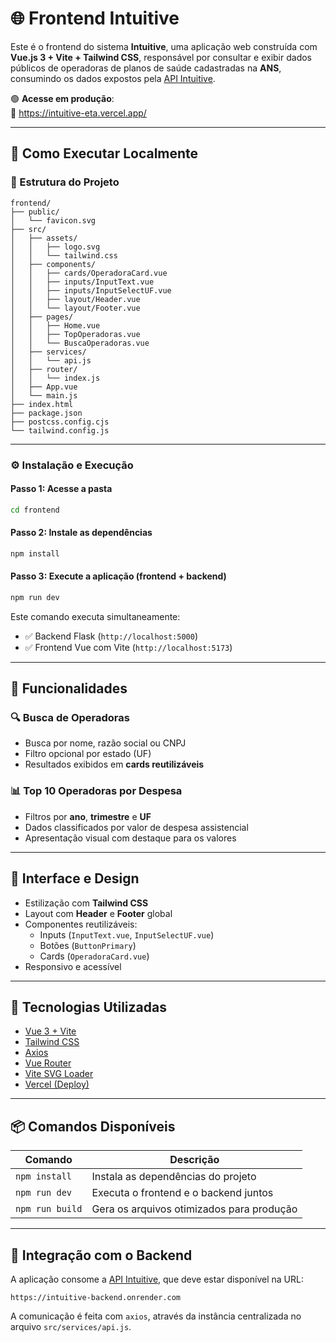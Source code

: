 # 🌐 Frontend Intuitive

Este é o frontend do sistema **Intuitive**, uma aplicação web construída com **Vue.js 3 + Vite + Tailwind CSS**, responsável por consultar e exibir dados públicos de operadoras de planos de saúde cadastradas na **ANS**, consumindo os dados expostos pela [API Intuitive](../backend/README.md).

🟢 **Acesse em produção**:  
🔗 https://intuitive-eta.vercel.app/

---

## 🚀 Como Executar Localmente

### 📁 Estrutura do Projeto

```
frontend/
├── public/
│   └── favicon.svg
├── src/
│   ├── assets/
│   │   ├── logo.svg
│   │   └── tailwind.css
│   ├── components/
│   │   ├── cards/OperadoraCard.vue
│   │   ├── inputs/InputText.vue
│   │   ├── inputs/InputSelectUF.vue
│   │   ├── layout/Header.vue
│   │   └── layout/Footer.vue
│   ├── pages/
│   │   ├── Home.vue
│   │   ├── TopOperadoras.vue
│   │   └── BuscaOperadoras.vue
│   ├── services/
│   │   └── api.js
│   ├── router/
│   │   └── index.js
│   ├── App.vue
│   └── main.js
├── index.html
├── package.json
├── postcss.config.cjs
└── tailwind.config.js
```

---

### ⚙️ Instalação e Execução

#### Passo 1: Acesse a pasta

```bash
cd frontend
```

#### Passo 2: Instale as dependências

```bash
npm install
```

#### Passo 3: Execute a aplicação (frontend + backend)

```bash
npm run dev
```

Este comando executa simultaneamente:

- ✅ Backend Flask (`http://localhost:5000`)
- ✅ Frontend Vue com Vite (`http://localhost:5173`)

---

## 🧩 Funcionalidades

### 🔍 Busca de Operadoras

- Busca por nome, razão social ou CNPJ
- Filtro opcional por estado (UF)
- Resultados exibidos em **cards reutilizáveis**

### 📊 Top 10 Operadoras por Despesa

- Filtros por **ano**, **trimestre** e **UF**
- Dados classificados por valor de despesa assistencial
- Apresentação visual com destaque para os valores

---

## 💅 Interface e Design

- Estilização com **Tailwind CSS**
- Layout com **Header** e **Footer** global
- Componentes reutilizáveis:
    - Inputs (`InputText.vue`, `InputSelectUF.vue`)
    - Botões (`ButtonPrimary`)
    - Cards (`OperadoraCard.vue`)
- Responsivo e acessível

---

## 🧪 Tecnologias Utilizadas

- [Vue 3 + Vite](https://vitejs.dev/)
- [Tailwind CSS](https://tailwindcss.com/)
- [Axios](https://axios-http.com/)
- [Vue Router](https://router.vuejs.org/)
- [Vite SVG Loader](https://www.npmjs.com/package/vite-svg-loader)
- [Vercel (Deploy)](https://vercel.com)

---

## 📦 Comandos Disponíveis

| Comando         | Descrição                                   |
|-----------------|----------------------------------------------|
| `npm install`   | Instala as dependências do projeto           |
| `npm run dev`   | Executa o frontend e o backend juntos        |
| `npm run build` | Gera os arquivos otimizados para produção    |

---

## 🔗 Integração com o Backend

A aplicação consome a [API Intuitive](../backend/README.md), que deve estar disponível na URL:

```
https://intuitive-backend.onrender.com
```

A comunicação é feita com `axios`, através da instância centralizada no arquivo `src/services/api.js`.
